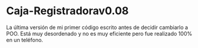 # Caja-Registradorav0.08
La última versión de mi primer código escrito antes de decidir cambiarlo a POO. Está muy desordenado y no es muy eficiente pero fue realizado 100% en un teléfono.
